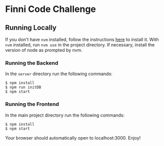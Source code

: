 # Finni Code Challenge

## Running Locally

If you don't have `nvm` installed, follow the instructions [here](https://github.com/nvm-sh/nvm#installing-and-updating) to install it.
With `nvm` installed, run `nvm use` in the project directory. If necessary, install the version of node as prompted by nvm.

### Running the Backend

In the `server` directory run the following commands:

```
$ npm install
$ npm run initDB
$ npm start
```

### Running the Frontend

In the main project directory run the following commands:

```
$ npm install
$ npm start
```

Your browser should automatically open to localhost:3000. Enjoy!
